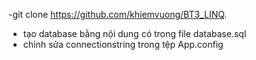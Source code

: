 -git clone https://github.com/khiemvuong/BT3_LINQ.
- tạo database bằng nội dung có trong file database.sql
- chỉnh sửa connectionstring trong tệp App.config
